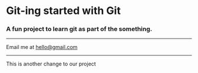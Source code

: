 # Git-ing started with Git

### A fun project to learn git as part of the something.

---

Email me at [hello@gmail.com](Mailto:hello@gmail.com)

---

This is another change to our project
